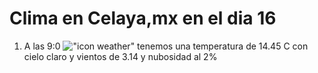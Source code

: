 # Clima en Celaya,mx en el dia 16

1. A las 9:0 !["icon weather"](http://openweathermap.org/img/w/01d.png) tenemos una temperatura de 14.45 C con cielo claro y  vientos de 3.14 y nubosidad al 2%
